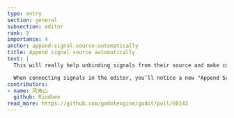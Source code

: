 ```yaml
---
type: entry
section: general
subsection: editor
rank: 9
importance: 4
anchor: append-signal-source-automatically
title: Append signal source automatically
text: |
  This will really help unbinding signals from their source and make code reuse far easier.

  When connecting signals in the editor, you’ll notice a new "Append Source" option in the advanced settings. If this checkbox is enabled, the source object will be appended right after the original arguments of the signal.
contributors:
- name: 风青山
  github: Rindbee
read_more: https://github.com/godotengine/godot/pull/60143
---
```

